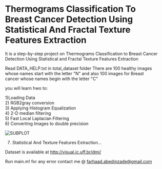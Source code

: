 # Thermograms Classification To Breast Cancer Detection Using Statistical And Fractal Texture Features Extraction

It is a step-by-step project on Thermograms Classification to Breast Cancer Detection Using Statistical and Fractal Texture Features Extraction

Read DATA_HELP.txt in total_dataset folder
There are 100 healthy images whose names start with the letter "N" and also 100 images for Breast cancer whose names begin with the letter "C"


you will learn hwo to:

1)Loading Data   
2) RGB2gray conversion  
3) Applying Histogram Equalization    
4) 2-D median filtering     
5) Fast Local Laplacian Filtering     
6) Converting Images to double precision 

![SUBPLOT](https://user-images.githubusercontent.com/96732467/166108254-4a7d3a79-40d6-41c9-8e24-b41e7a80485c.png)


7) Statistical And Texture Features Extraction...     



Dataset is available at http://visual.ic.uff.br/dmi/



Run main.m!
for any error contact me @ farhaad.abedinzade@gmail.com

